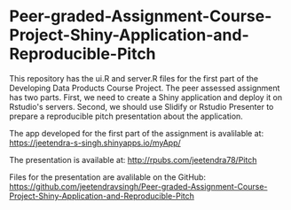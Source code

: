 # Peer-graded-Assignment-Course-Project-Shiny-Application-and-Reproducible-Pitch


This repository has the ui.R and server.R files for the first part of the Developing
Data Products Course Project. The peer assessed assignment has two parts.
First, we need to create a Shiny application and deploy it on Rstudio's
servers. Second, we should use Slidify or Rstudio Presenter to prepare a
reproducible pitch presentation about the application.

The app developed for the first part of the assignment is avalilable at: https://jeetendra-s-singh.shinyapps.io/myApp/

The presentation is available at: http://rpubs.com/jeetendra78/Pitch 

Files for the presentation are avalilable on the GitHub: https://github.com/jeetendravsingh/Peer-graded-Assignment-Course-Project-Shiny-Application-and-Reproducible-Pitch
